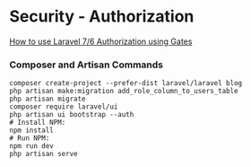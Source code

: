 # Security - Authorization

[How to use Laravel 7/6 Authorization using Gates](https://www.itsolutionstuff.com/post/how-to-use-laravel-6-authorization-using-gatesexample.html)

### Composer and Artisan Commands
```shell script
composer create-project --prefer-dist laravel/laravel blog
php artisan make:migration add_role_column_to_users_table
php artisan migrate
composer require laravel/ui
php artisan ui bootstrap --auth
# Install NPM:
npm install
# Run NPM:
npm run dev
php artisan serve
```
